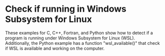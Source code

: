 # Check if running in Windows Subsystem for Linux

These examples for C, C++, Fortran, and Python show how to detect if a program is running under Windows Subsystem for Linux (WSL).
Additionally, the Python example has a function "wsl_available()" that check if WSL is available and working on the computer.
